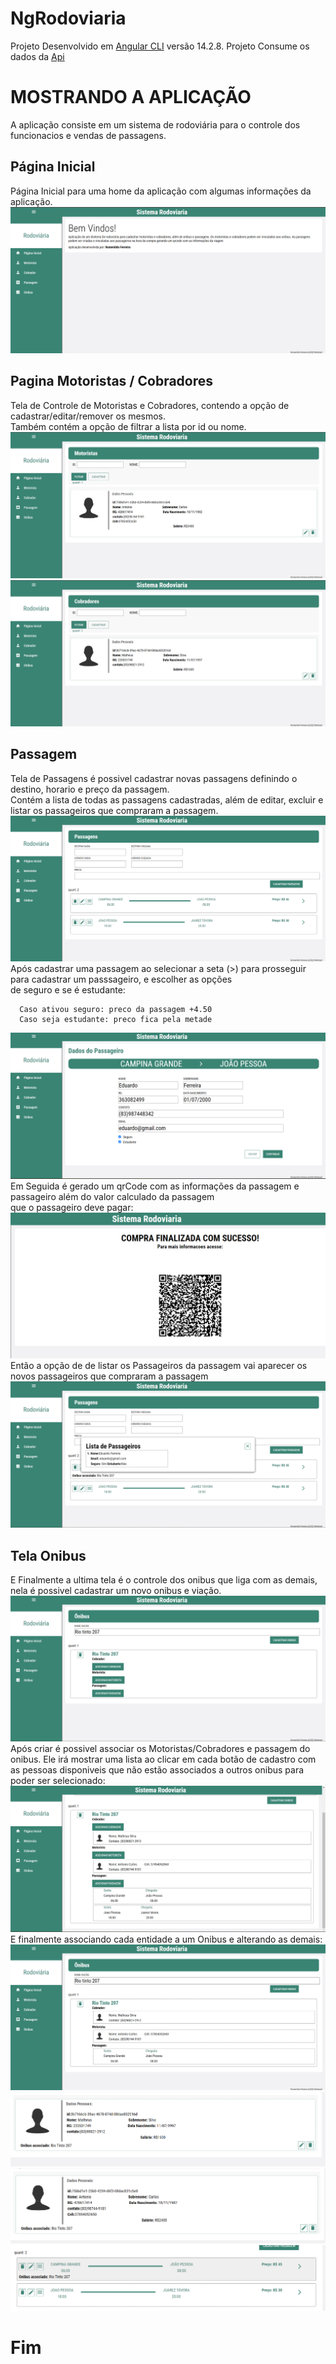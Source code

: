 # NgRodoviaria

Projeto Desenvolvido em [Angular CLI](https://github.com/angular/angular-cli) versão 14.2.8.
Projeto Consume os dados da [Api](https://github.com/Romenildo/Projeto-Minsait)

# MOSTRANDO A APLICAÇÃO
A aplicação consiste em um sistema de rodoviária para o controle dos funcionacios e vendas de passagens.

## Página Inicial
Página Inicial para uma home da aplicação com algumas informações da aplicação.
![](https://github.com/Romenildo/Treinamento-GIT/blob/master/imgs/mindsait/paginaInicial.png)

## Pagina Motoristas / Cobradores
Tela de Controle de Motoristas e Cobradores, contendo a opção de cadastrar/editar/remover os mesmos.    
Também contém a opção de filtrar a lista por id ou nome.
![](https://github.com/Romenildo/Treinamento-GIT/blob/master/imgs/mindsait/motorista.png)
![](https://github.com/Romenildo/Treinamento-GIT/blob/master/imgs/mindsait/cobrador.png)

## Passagem
Tela de Passagens é possivel cadastrar novas passagens definindo o destino, horario e preço da passagem.   
Contém a lista de todas as passagens cadastradas, além de editar, excluir e listar os passageiros que compraram a passagem.   
![](https://github.com/Romenildo/Treinamento-GIT/blob/master/imgs/mindsait/passagem.png)
Após cadastrar uma passagem ao selecionar a seta (>) para prosseguir para cadastrar um passsageiro, e escolher as opções   
de seguro e se é estudante:   
```
  Caso ativou seguro: preco da passagem +4.50
  Caso seja estudante: preco fica pela metade
```   
![](https://github.com/Romenildo/Treinamento-GIT/blob/master/imgs/mindsait/passageiroPreenchido.png)
Em Seguida é gerado um qrCode com as informações da passagem e passageiro além do valor calculado da passagem    
que o passageiro deve pagar:
![](https://github.com/Romenildo/Treinamento-GIT/blob/master/imgs/mindsait/qrccode.png)
Então a opção de de listar os Passageiros da passagem vai aparecer os novos passageiros que compraram a passagem
![](https://github.com/Romenildo/Treinamento-GIT/blob/master/imgs/mindsait/listaPassageiros.png)

## Tela Onibus
E Finalmente a ultima tela é o controle dos onibus que liga com as demais, nela é possivel cadastrar um novo onibus e viação.   
![](https://github.com/Romenildo/Treinamento-GIT/blob/master/imgs/mindsait/onibus.png)
Após criar é possivel associar os Motoristas/Cobradores e passagem do onibus. Ele irá mostrar uma lista ao clicar em cada botão de cadastro
com as pessoas disponiveis que não estão associados a outros onibus para poder ser selecionado:
![](https://github.com/Romenildo/Treinamento-GIT/blob/master/imgs/mindsait/onibusListaCadastro.png)
E finalmente associando cada entidade a um Onibus e alterando as demais:
![](https://github.com/Romenildo/Treinamento-GIT/blob/master/imgs/mindsait/onibusFinal.png)
![](https://github.com/Romenildo/Treinamento-GIT/blob/master/imgs/mindsait/cobradorAssociado.png)
![](https://github.com/Romenildo/Treinamento-GIT/blob/master/imgs/mindsait/motoristaAssociado.png)
![](https://github.com/Romenildo/Treinamento-GIT/blob/master/imgs/mindsait/passagemAssociado.png)

# Fim

